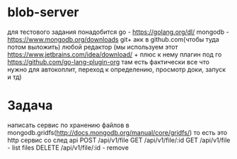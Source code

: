 # blob-server

для тестового задания понадобится
go - https://golang.org/dl/
mongodb - https://www.mongodb.org/downloads
git+ акк в github.com(чтобы туда потом выложить)
любой редактор (мы используем этот https://www.jetbrains.com/idea/download/ + плюс к нему плагин под го https://github.com/go-lang-plugin-org там есть фактически все что нужно для автокоплит, переход к определению, просмотр доки, запуск и тд)

# Задача

написать сервис по хранению файлов в mongodb.gridfs(http://docs.mongodb.org/manual/core/gridfs/)
то есть это http сервис со след api
POST /api/v1/file 
GET /api/v1/file/:id
GET /api/v1/file - list files
DELETE /api/v1/file/:id - remove

